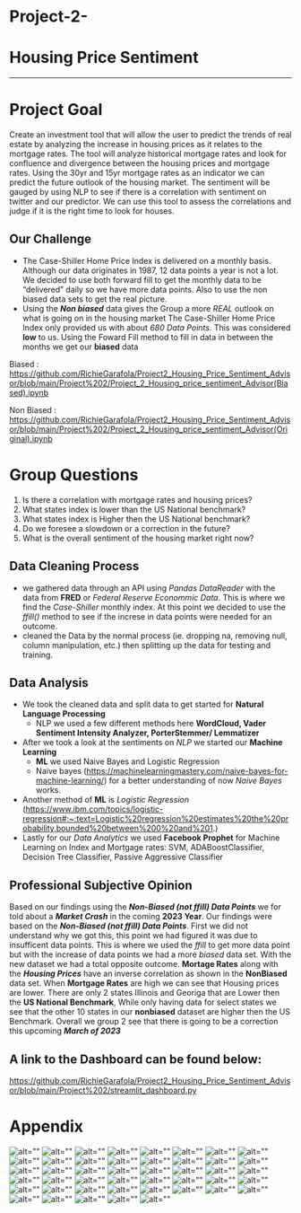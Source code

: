 # Project-2-
# Housing Price Sentiment
_________

# Project Goal 
Create an investment tool that will allow the user to predict the trends of real estate by analyzing the increase in housing prices as it relates to the mortgage rates. The tool will analyze historical mortgage rates and look for confluence and divergence between the housing prices and mortgage rates. Using the 30yr and 15yr mortgage rates as an indicator we can predict the future outlook of the housing market. The sentiment will be gauged by using NLP to see if there is a correlation with sentiment on twitter and our predictor. We can use this tool to assess the correlations and judge if it is the right time to look for houses.

## **Our Challenge**
- The Case-Shiller Home Price Index is delivered on a monthly basis. Although our data originates in 1987, 12 data points a year is not a lot. We decided to use both forward fill to get the monthly data to be “delivered” daily so we have more data points. Also to use the non biased data sets to get the real picture. 
- Using the ***Non biased*** data gives the Group a more _REAL_ outlook on what is going on in the housing market The Case-Shiller Home Price Index only provided us with about _680 Data Points_. This was considered **low** to us. Using the Foward Fill method to fill in data in between the months we get our **biased** data


Biased : https://github.com/RichieGarafola/Project2_Housing_Price_Sentiment_Advisor/blob/main/Project%202/Project_2_Housing_price_sentiment_Advisor(Biased).ipynb


Non Biased : https://github.com/RichieGarafola/Project2_Housing_Price_Sentiment_Advisor/blob/main/Project%202/Project_2_Housing_price_sentiment_Advisor(Original).ipynb

# Group Questions
1. Is there a correlation with mortgage rates and housing prices?
2. What states index is lower than the US National benchmark?
3. What states index is Higher then the US National benchmark?
4. Do we foresee a slowdown or a correction in the future?
5. What is the overall sentiment of the housing market right now?

## Data Cleaning Process 

- we gathered data through an API using _Pandas DataReader_ with the data from **FRED** or _Federal Reserve Econommic Data_. This is where we find the *Case-Shiller* monthly index. At this point we decided to use the _ffill()_ method to see if the increse in data points were needed for an outcome. 
- cleaned the Data by the normal process (ie. dropping na, removing null, column manipulation, etc.) then splitting up the data for testing and training.

## Data Analysis

- We took the cleaned data and split data to get started for **Natural Language Processing** 
  - NLP we used a few different methods here **WordCloud, Vader Sentiment Intensity Analyzer, PorterStemmer/ Lemmatizer**
- After we took a look at the sentiments on _NLP_ we started our **Machine Learning**
   - **ML** we used Naive Bayes and Logistic Regression 
   - Naive bayes (https://machinelearningmastery.com/naive-bayes-for-machine-learning/) for a better understanding of now _Naive Bayes_ works.
- Another method of **ML** is _Logistic Regression_ (https://www.ibm.com/topics/logistic-regression#:~:text=Logistic%20regression%20estimates%20the%20probability,bounded%20between%200%20and%201.)
- Lastly for our _Data Analytics_ we used **Facebook Prophet** for Machine Learning on Index and Mortgage rates: SVM, ADABoostClassifier, Decision Tree Classifier, Passive Aggressive Classifier

## Professional Subjective Opinion
Based on our findings using the ***Non-Biased (not ffill) Data Points*** we for told about a ***Market Crash*** in the coming **2023 Year**.
Our findings were based on the ***Non-Biased (not ffill) Data Points***. First we did not understand why we got this, this point we had figured it was due to insufficent data points. This is where we used the _ffill_ to get more data point but with the increase of data points we had a more _biased_ data set. With the new dataset we had a total opposite outcome.
**Mortage Rates** along with the ___Housing Prices___ have an inverse correlation as shown in the **NonBiased** data set. When __Mortgage Rates__ are high we can see that Housing prices are lower.
There are only 2 states Illinois and Georiga that are Lower then the **US National Benchmark**, While only having data for select states we see that the other 10 states in our **nonbiased** dataset are higher then the US Benchmark. Overall we group 2 see that there is going to be a correction this upcoming ***March of 2023*** 


## A link to the Dashboard can be found below:
https://github.com/RichieGarafola/Project2_Housing_Price_Sentiment_Advisor/blob/main/Project%202/streamlit_dashboard.py

# Appendix
![alt=""](images/NONbiased_ny_prophet_prediction.PNG)
![alt=""](images/all_states_index.PNG)
![alt=""](images/biased__ada.PNG)
![alt=""](images/biased__ada_classification_report.PNG)
![alt=""](images/biased__decision_tree.PNG)
![alt=""](images/biased__lr_classification_report.PNG)
![alt=""](images/biased_mortgage15_forecast.PNG)
![alt=""](images/biased_mortgage30_forecast.PNG)
![alt=""](images/biased_ny_forecast.PNG)
![alt=""](images/biased_ny_prophet_prediction.PNG)
![alt=""](images/biased_passive_aggressive_classification_report.PNG)
![alt=""](images/biased_passive_aggressive_train_test_scores.PNG)
![alt=""](images/biased_usa_forecast.PNG)
![alt=""](images/biased_usa_prophet_prediction.PNG)
![alt=""](images/ca_vs_us_index.PNG)
![alt=""](images/data_cleaning.PNG)
![alt=""](images/fbprophet.PNG)
![alt=""](images/georgia_vs_us_index.PNG)
![alt=""](images/housingmarket_mortgagerates_wordcloud.PNG)
![alt=""](images/keras-tensorflow.JPG)
![alt=""](images/linear_sequence_15year.PNG)
![alt=""](images/linear_sequence_30year.PNG)
![alt=""](images/logistic_regression_twitter%20sentiment.PNG)
![alt=""](images/more_expensie_than_us_index.PNG)
![alt=""](images/naive_bayes_complementNB_twitter%20sentiment.PNG)
![alt=""](images/naive_bayes_multinominalNB_twitter%20sentiment.PNG)
![alt=""](images/nltk.PNG)
![alt=""](images/non_biased_passive_aggressive_classification_report.PNG)
![alt=""](images/non_biased_passive_aggressive_train_test_scores.PNG)
![alt=""](images/nonbiased__ada.PNG)
![alt=""](images/nonbiased__ada_classification_report.PNG)
![alt=""](images/nonbiased__decision_tree.PNG)
![alt=""](images/nonbiased__lr_classification_report.PNG)
![alt=""](images/nonbiased_mortgage15_forecast.PNG)
![alt=""](images/nonbiased_mortgage30_forecast.PNG)
![alt=""](images/nonbiased_ny_forecast.PNG)
![alt=""](images/nonbiased_svm.PNG)
![alt=""](images/nonbiased_svm_classification_report.PNG)
![alt=""](images/nonbiased_usa_forecast.PNG)
![alt=""](images/ny_vs_us_index.PNG)
![alt=""](images/prophet.PNG)
![alt=""](images/sentiment_analysis_piechart.PNG)
![alt=""](images/sklearn.PNG)
![alt=""](images/stock_houses.JPG)
![alt=""](images/usa_index_forecast.PNG)
    
    
